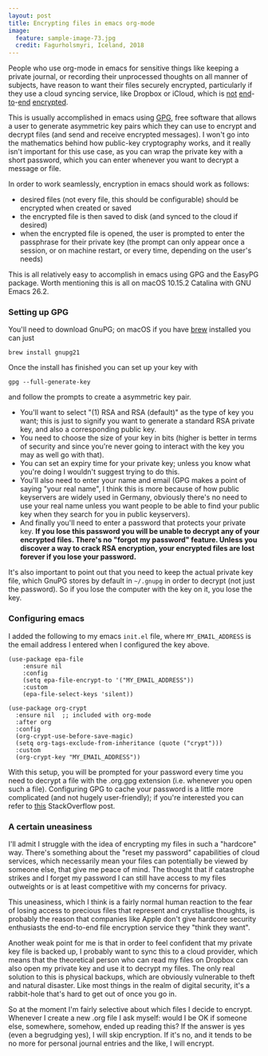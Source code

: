 ```yaml
---
layout: post
title: Encrypting files in emacs org-mode
image:
  feature: sample-image-73.jpg
  credit: Fagurholsmyri, Iceland, 2018
---
```


People who use org-mode in emacs for sensitive things like keeping a private journal, or recording their unprocessed thoughts on all manner of subjects, have reason to want their files securely encrypted, particularly if they use a cloud syncing service, like Dropbox or iCloud, which is [not](https://www.howtogeek.com/166507/why-most-web-services-dont-use-end-to-end-encryption/) [end](https://www.dropboxforum.com/t5/Dropbox-files-folders/end-to-end-encryption/td-p/325994)-[to](https://9to5mac.com/2020/01/21/apple-reportedly-abandoned-end-to-end-icloud/)-[end](https://support.apple.com/en-us/HT202303) [encrypted](https://www.preveil.com/blog/cloud-services-vulnerable-without-end-end-encryption/).

This is usually accomplished in emacs using [GPG](https://en.wikipedia.org/wiki/GNU_Privacy_Guard), free software that allows a user to generate asymmetric key pairs which they can use to encrypt and decrypt files (and send and receive encrypted messages). I won't go into the mathematics behind how public-key cryptography works, and it really isn't important for this use case, as you can wrap the private key with a short password, which you can enter whenever you want to decrypt a message or file. 

In order to work seamlessly, encryption in emacs should work as follows: 

- desired files (not every file, this should be configurable) should be encrypted when created or saved
- the encrypted file is then saved to disk (and synced to the cloud if desired)
- when the encrypted file is opened, the user is prompted to enter the passphrase for their private key (the prompt can only appear once a session, or on machine restart, or every time, depending on the user's needs)

This is all relatively easy to accomplish in emacs using GPG and the EasyPG package. Worth mentioning this is all on macOS 10.15.2 Catalina with GNU Emacs 26.2.

### Setting up GPG

You'll need to download GnuPG; on macOS if you have [brew](https://www.google.com/search?hl=en&q=brew) installed you can just 
```
brew install gnupg21
```
Once the install has finished you can set up your key with
```
gpg --full-generate-key
```
and follow the prompts to create a asymmetric key pair. 

- You'll want to select "(1) RSA and RSA (default)" as the type of key you want; this is just to signify you want to generate a standard RSA private key, and also a corresponding public key. 
- You need to choose the size of your key in bits (higher is better in terms of security and since you're never going to interact with the key you may as well go with that).
- You can set an expiry time for your private key; unless you know what you're doing I wouldn't suggest trying to do this. 
- You'll also need to enter your name and email (GPG makes a point of saying "your real name", I think this is more because of how public keyservers are widely used in Germany, obviously there's no need to use your real name unless you want people to be able to find your public key when they search for you in public keyservers). 
- And finally you'll need to enter a password that protects your private key. **If you lose this password you will be unable to decrypt any of your encrypted files. There's no "forgot my password" feature. Unless you discover a way to crack RSA encryption, your encrypted files are lost forever if you lose your password.**

It's also important to point out that you need to keep the actual private key file, which GnuPG stores by default in `~/.gnupg` in order to decrypt (not just the password). So if you lose the computer with the key on it, you lose the key. 

### Configuring emacs

I added the following to my emacs `init.el` file, where `MY_EMAIL_ADDRESS` is the email address I entered when I configured the key above. 

```
(use-package epa-file
    :ensure nil 
    :config
    (setq epa-file-encrypt-to '("MY_EMAIL_ADDRESS"))
    :custom
    (epa-file-select-keys 'silent))

(use-package org-crypt
  :ensure nil  ;; included with org-mode
  :after org
  :config
  (org-crypt-use-before-save-magic)
  (setq org-tags-exclude-from-inheritance (quote ("crypt")))
  :custom
  (org-crypt-key "MY_EMAIL_ADDRESS"))
```

With this setup, you will be prompted for your password every time you need to decrypt a file with the .org.gpg extension (i.e. whenever you open such a file). Configuring GPG to cache your password is a little more complicated (and not hugely user-friendly); if you're interested you can refer to [this](https://superuser.com/questions/624343/keep-gnupg-credentials-cached-for-entire-user-session) StackOverflow post. 

### A certain uneasiness

I'll admit I struggle with the idea of encrypting my files in such a "hardcore" way. There's something about the "reset my password" capabilities of cloud services, which necessarily mean your files can potentially be viewed by someone else, that give me peace of mind. The thought that if catastrophe strikes and I forget my password I can still have access to my files outweights or is at least competitive with my concerns for privacy. 

This uneasiness, which I think is a fairly normal human reaction to the fear of losing access to precious files that represent and crystallise thoughts, is probably the reason that companies like Apple don't give hardcore security enthusiasts the end-to-end file encryption service they "think they want". 

Another weak point for me is that in order to feel confident that my private key file is backed up, I probably want to sync this to a cloud provider, which means that the theoretical person who can read my files on Dropbox can also open my private key and use it to decrypt my files. The only real solution to this is physical backups, which are obviously vulnerable to theft and natural disaster. Like most things in the realm of digital security, it's a rabbit-hole that's hard to get out of once you go in. 

So at the moment I'm fairly selective about which files I decide to encrypt. Whenever I create a new .org file I ask myself: would I be OK if someone else, somewhere, somehow, ended up reading this? If the answer is yes (even a begrudging yes), I will skip encryption. If it's no, and it tends to be no more for personal journal entries and the like, I will encrypt. 

